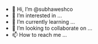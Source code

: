 - 👋 Hi, I’m @subhaweshco
- 👀 I’m interested in ...
- 🌱 I’m currently learning ...
- 💞️ I’m looking to collaborate on ...
- 📫 How to reach me ...

<!---
subhaweshco/subhaweshco is a ✨ special ✨ repository because its `README.md` (this file) appears on your GitHub profile.
You can click the Preview link to take a look at your changes.
--->
